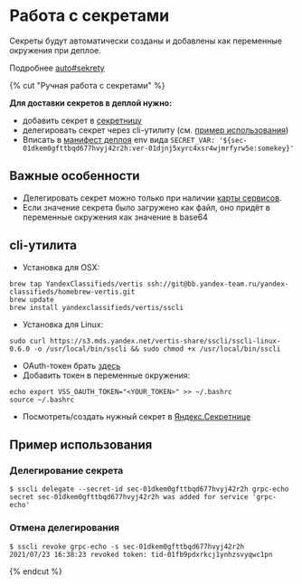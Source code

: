 #  Работа с секретами

Секреты будут автоматически созданы и добавлены как переменные окружения при деплое.

Подробнее [auto#sekrety](../auto.md#sekrety)

{% cut "Ручная работа с секретами" %}

**Для доставки секретов в деплой нужно:**
- добавить секрет в [секретницу](https://yav.yandex-team.ru)
- делегировать секрет через cli-утилиту (см. [пример использования](#delegirovanie-sekreta))
- Вписать в [манифест деплоя](../service-preparation/manifest.md) env вида `SECRET_VAR: '${sec-01dkem0gfttbqd677hvyj42r2h:ver-01djnj5xyrc4xsr4wjmrfyrw5e:somekey}'`

##  Важные особенности
- Делегировать секрет можно только при наличии [карты сервисов](../service-map.md).
- Если значение секрета было загружено как файл, оно придёт в переменные окружения как значение в base64

##  cli-утилита
- Установка для OSX:
```(bash nomark)
brew tap YandexClassifieds/vertis ssh://git@bb.yandex-team.ru/yandex-classifieds/homebrew-vertis.git
brew update
brew install yandexclassifieds/vertis/sscli
```
- Установка для Linux:
```(bash nomark)
sudo curl https://s3.mds.yandex.net/vertis-share/sscli/sscli-linux-0.6.0 -o /usr/local/bin/sscli && sudo chmod +x /usr/local/bin/sscli
```
- OAuth-токен брать [здесь](http://oauth.yandex-team.ru/authorize?response_type=token&client_id=f33f3a3b3fbe4f28a870ac070d60e681)
- Добавить токен в переменные окружения:
```(bash nomark)
echo export VSS_OAUTH_TOKEN="<YOUR_TOKEN>" >> ~/.bashrc
source ~/.bashrc
```
- Посмотреть/создать нужный секрет в [Яндекс.Секретнице](https://yav.yandex-team.ru)

## Пример использования
### Делегирование секрета
```
$ sscli delegate --secret-id sec-01dkem0gfttbqd677hvyj42r2h grpc-echo
secret sec-01dkem0gfttbqd677hvyj42r2h was added for service 'grpc-echo'
```
### Отмена делегирования
```
$ sscli revoke grpc-echo -s sec-01dkem0gfttbqd677hvyj42r2h
2021/07/23 16:38:23 revoked token: tid-01fb9pdxrkcj1ynhzsvyqwc1pn
```

{% endcut %}
